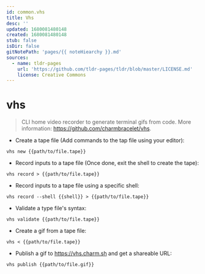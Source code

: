 ```yaml
---
id: common.vhs
title: Vhs
desc: ''
updated: 1680081480148
created: 1680081480148
stub: false
isDir: false
gitNotePath: 'pages/{{ noteHiearchy }}.md'
sources:
  - name: tldr-pages
    url: 'https://github.com/tldr-pages/tldr/blob/master/LICENSE.md'
    license: Creative Commons
---
```

# vhs

> CLI home video recorder to generate terminal gifs from code.
> More information: <https://github.com/charmbracelet/vhs>.

- Create a tape file (Add commands to the tap file using your editor):

`vhs new {{path/to/file.tape}}`

- Record inputs to a tape file (Once done, exit the shell to create the tape):

`vhs record > {{path/to/file.tape}}`

- Record inputs to a tape file using a specific shell:

`vhs record --shell {{shell}} > {{path/to/file.tape}}`

- Validate a type file's syntax:

`vhs validate {{path/to/file.tape}}`

- Create a gif from a tape file:

`vhs < {{path/to/file.tape}}`

- Publish a gif to <https://vhs.charm.sh> and get a shareable URL:

`vhs publish {{path/to/file.gif}}`

